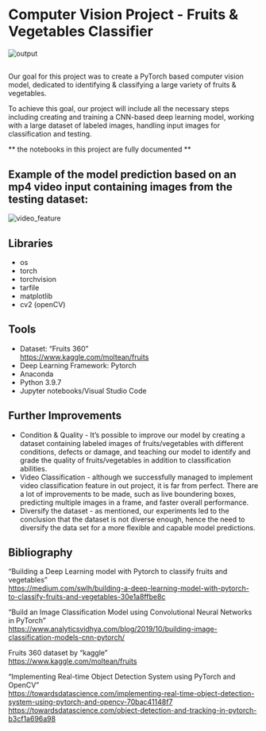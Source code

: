 # Computer Vision Project - Fruits & Vegetables Classifier

![output](https://user-images.githubusercontent.com/65926551/152634780-a354f493-53cf-4d3b-97a5-e71451cabd89.png)
##
Our goal for this project was to create a PyTorch based computer vision model, dedicated to identifying & classifying a large variety of fruits & vegetables.

To achieve this goal, our project will include all the necessary steps including creating and training a CNN-based deep learning model, working with a large dataset of labeled images, 
handling input images for classification and testing.

** the notebooks in this project are fully documented **

## Example of the model prediction based on an mp4 video input containing images from the testing dataset:
![video_feature](https://user-images.githubusercontent.com/65926551/152635424-df034fe7-d4b8-49d9-8908-9014d725e37c.gif)

## Libraries
- os
- torch
- torchvision 
- tarfile
- matplotlib  
- cv2 (openCV)

## Tools
- Dataset: “Fruits 360” <br>
https://www.kaggle.com/moltean/fruits
- Deep Learning Framework: Pytorch
- Anaconda
- Python 3.9.7
- Jupyter notebooks/Visual Studio Code

## Further Improvements
- Condition & Quality - It’s possible to improve our model by creating a dataset containing labeled images of fruits/vegetables with different conditions, defects or damage, and teaching our model to identify and grade the quality of fruits/vegetables in addition to classification abilities. 
- Video Classification - although we successfully managed to implement video classification feature in out project, it is far from perfect.
There are a lot of improvements to be made, such as live boundering boxes, predicting multiple images in a frame, and faster overall performance.
- Diversify the dataset - as mentioned, our experiments led to the conclusion that the dataset is not diverse enough, hence the need to diversify the data set for a more flexible and capable model predictions. 


## Bibliography
“Building a Deep Learning model with Pytorch to classify fruits and vegetables”<br />
https://medium.com/swlh/building-a-deep-learning-model-with-pytorch-to-classify-fruits-and-vegetables-30e1a8ffbe8c<br />


“Build an Image Classification Model using Convolutional Neural Networks in PyTorch”<br />
https://www.analyticsvidhya.com/blog/2019/10/building-image-classification-models-cnn-pytorch/<br />

Fruits 360 dataset by “kaggle” <br />
https://www.kaggle.com/moltean/fruits <br />


“Implementing Real-time Object Detection System using PyTorch and OpenCV” <br />
https://towardsdatascience.com/implementing-real-time-object-detection-system-using-pytorch-and-opencv-70bac41148f7
https://towardsdatascience.com/object-detection-and-tracking-in-pytorch-b3cf1a696a98<br />

